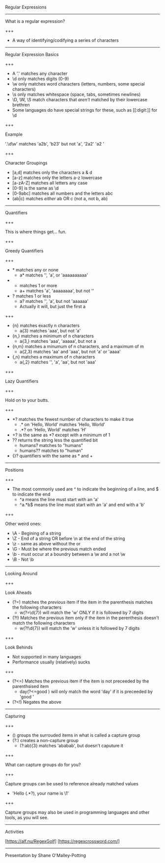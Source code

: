 Regular Expressions

---

What is a regular expression?

+++

* A way of identifying/codifying a series of characters

---

Regular Expression Basics

+++

* A '.' matches any character
* \d only matches digits (0-9)
* \w only matches word characters (letters, numbers, some special characters)
* \s only matches whitespace (space, tabs, sometimes newlines)
* \D, \W, \S match characters that _aren't_ matched by their lowercase brethren
* Some languages do have special strings for these, such as [[:digit:]] for \d

+++

Example

'.\d\w' matches 'a2b', 'b23' but not 'a', '2a2' 'a2 '

+++

Character Groupings

* [a,d] matches only the characters a & d
* [a-z] matches only the letters a-z lowercase
* [a-zA-Z] matches all letters any case
* [0-9] is the same as \d
* [0-9abc] matches all numbers and the letters abc
* (ab|c) matches _either_ ab OR c (not a, not b, ab)

---

Quantifiers

+++

This is where things get... fun.

+++

Greedy Quantifiers

+++

* \* matches any or none
  * a\* matches '', 'a', or 'aaaaaaaaaa'
* + matches 1 or more
  * a+ matches 'a', 'aaaaaaaa', but not ''
* ? matches 1 or less
  * a? matches '', 'a', but not 'aaaaaa'
  * Actually it will, but just the first a

+++

* {n} matches exactly n characters
  * a{3} matches 'aaa', but not 'a'
* {n,} matches a minimum of n characters
  * a{3,} matches 'aaa', 'aaaaa', but not a
* {n,m} matches a minumum of n characters, and a maximum of m
  * a{2,3} matches 'aa' and 'aaa', but not 'a' or 'aaaa'
* {,n} matches a maximum of n characters
  * a{,2} matches '', 'a', 'aa', but not 'aaa'

+++

Lazy Quantifiers

+++

Hold on to your butts.

+++

* \*? matches the fewest number of characters to make it true
  * .\* on 'Hello, World' matches 'Hello, World'
  * .\*? on 'Hello, World' matches 'H'
* +? is the same as \*? except with a minimum of 1
* ?? returns the string less the quantified bit
  * humans? matches to "humans"
  * humans?? matches to "human"
* {}? quantifiers with the same as * and +  
 
---

Positions

+++

* The most commonly used are ^ to indicate the beginning of a line, and $ to indicate the end
  * ^a means the line must start with an 'a'
  * ^a.\*b$ means the line must start with an 'a' and end with a 'b'

+++

Other weird ones:

* \A - Begining of a string
* \Z - End of a string OR before \n at the end of the string
* \z - same as above without the or
* \G - Must be where the previous match ended
* \b - must occur at a boundry between a \w and a not \w
* \B - Not \b

---

Looking Around

+++

Look Aheads

* (?=) matches the _previous_ item if the item in the parenthesis matches the following characters
  * w(?=\d{7}) will match the 'w' ONLY if it is followed by 7 digits
* (?!) Matches the previous item only if the item in the perenthesis doesn't match the following characters
  * w(?!\d{7}) will match the 'w' unless it is followed by 7 digits
  
+++

Look Behinds

* Not supported in many languages
* Performance usually (relatively) sucks

+++

* (?<=) Matches the previous item if the item is not preceeded by the parenthsised item
  * day(?<=good ) will only match the word 'day' if it is preceeded by 'good '
* (?<!) Negates the above

---

Capturing

+++

* () groups the surrouded items in what is called a capture group
* (?:) creates a non-capture group
  * (?:ab){3} matches 'ababab', but doesn't caputure it

+++

What can capture groups do for you?

+++

Capture groups can be used to reference already matched values

* 'Hello (.\*?), your name is \1'

+++

Capture groups may also be used in programming languages and other tools, as you will see.

---

Activities 

[https://alf.nu/RegexGolf]
[https://regexcrossword.com/]

---
Presentation by Shane O'Malley-Potting
